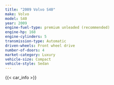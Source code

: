 ```yaml
---
title: "2009 Volvo S40"
make: Volvo
model: S40
year: 2009
engine-fuel-type: premium unleaded (recommended)
engine-hp: 168
engine-cylinders: 5
transmission-type: Automatic
driven-wheels: Front wheel drive
number-of-doors: 4
market-category: Luxury
vehicle-size: Compact
vehicle-style: Sedan
---
```


{{< car_info >}}
